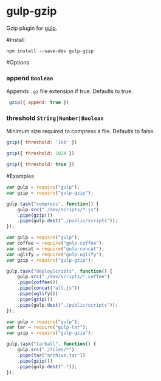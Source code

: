 gulp-gzip
=========

Gzip plugin for [gulp](https://github.com/wearefractal/gulp).

#Install

```
npm install --save-dev gulp-gzip
```

#Options

### append `Boolean`

Appends `.gz` file extension if true. Defaults to true.

```javascript
 gzip({ append: true })
 ```

### threshold `String|Number|Boolean`

Minimum size required to compress a file. Defaults to false.

```javascript
gzip({ threshold: '1kb' })
```

```javascript
gzip({ threshold: 1024 })
```

```javascript
gzip({ threshold: true })
```


#Examples

```javascript
var gulp = require("gulp");
var gzip = require("gulp-gzip");

gulp.task("compress", function() {
    gulp.src("./dev/scripts/*.js")
	.pipe(gzip())
	.pipe(gulp.dest("./public/scripts"));
});
```

```javascript
var gulp = require("gulp");
var coffee = require("gulp-coffee");
var concat = require("gulp-concat");
var uglify = require("gulp-uglify");
var gzip = require("gulp-gzip");

gulp.task("deployScripts", function() {
	gulp.src("./dev/scripts/*.coffee")
	.pipe(coffee())
	.pipe(concat("all.js"))
	.pipe(uglify())
	.pipe(gzip())
	.pipe(gulp.dest("./public/scripts"));
});
```

```javascript
var gulp = require("gulp");
var tar = require("gulp-tar");
var gzip = require("gulp-gzip");

gulp.task("tarball", function() {
	gulp.src("./files/*")
	.pipe(tar("archive.tar"))
	.pipe(gzip())
	.pipe(gulp.dest("."));
});
```
